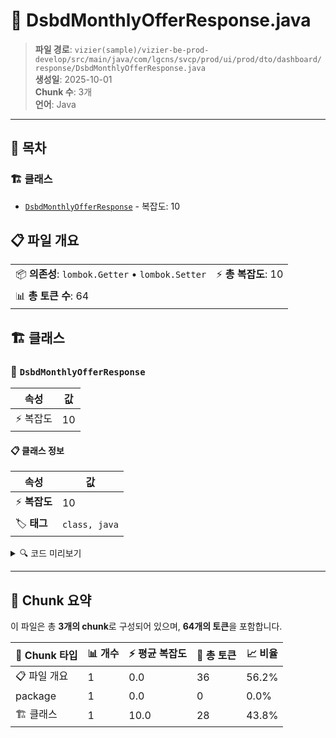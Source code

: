 # 📄 DsbdMonthlyOfferResponse.java

> **파일 경로**: `vizier(sample)/vizier-be-prod-develop/src/main/java/com/lgcns/svcp/prod/ui/prod/dto/dashboard/response/DsbdMonthlyOfferResponse.java`  
> **생성일**: 2025-10-01  
> **Chunk 수**: 3개  
> **언어**: Java
---

## 📑 목차

### 🏗️ 클래스
- [`DsbdMonthlyOfferResponse`](#class-dsbdmonthlyofferresponse) - 복잡도: 10

## 📋 파일 개요

| | |
|--|--|
| 📦 **의존성**: `lombok.Getter` • `lombok.Setter` | ⚡ **총 복잡도**: 10 |
| 📊 **총 토큰 수**: 64 |  |



## 🏗️ 클래스

### <a id="class-dsbdmonthlyofferresponse"></a>🎯 `DsbdMonthlyOfferResponse`

| 속성 | 값 |
|------|----|
| ⚡ 복잡도 | 10 |



#### 📋 클래스 정보

| 속성 | 값 |
|------|----|
| ⚡ **복잡도** | 10 || 📍 **라인 범위** | 8-8 |
| 🏷️ **태그** | `class, java` |

<details>
<summary>🔍 코드 미리보기</summary>

```java
public class DsbdMonthlyOfferResponse {
	
	public DsbdMonthlyOfferResponse() {
		
	}
	
	public DsbdMonthlyOfferResponse(String yearMonth, Integer offerCnt) {
		this.yearMonth = yearMonth;
		this.offerCnt = offerCnt;
	}
	
	private String yearMonth;
	private Integer offerCnt;
}...
```

**Chunk 정보**
- 🆔 **ID**: `ab6c710d117d`
- 📍 **라인**: 8-8
- 📊 **토큰**: 28
- 🏷️ **태그**: `class, java`

</details>

---





## 🧩 Chunk 요약

이 파일은 총 **3개의 chunk**로 구성되어 있으며, **64개의 토큰**을 포함합니다.

| 🧩 Chunk 타입 | 📊 개수 | ⚡ 평균 복잡도 | 📝 총 토큰 | 📈 비율 |
|---------------|--------|-------------|----------|--------|
| 📋 파일 개요 | 1 | 0.0 | 36 | 56.2% |
| package | 1 | 0.0 | 0 | 0.0% |
| 🏗️ 클래스 | 1 | 10.0 | 28 | 43.8% |

